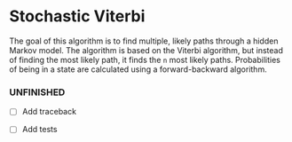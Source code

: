 # Stochastic Viterbi

The goal of this algorithm is to find multiple, likely paths through a hidden Markov model. The algorithm is based on the Viterbi algorithm, but instead of finding the most likely path, it finds the `n` most likely paths. Probabilities of being in a state are calculated using a forward-backward algorithm. 

### UNFINISHED

- [ ] Add traceback
- [ ] Add tests

